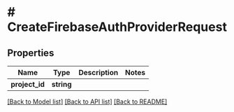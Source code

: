 # # CreateFirebaseAuthProviderRequest

## Properties

Name | Type | Description | Notes
------------ | ------------- | ------------- | -------------
**project_id** | **string** |  |

[[Back to Model list]](../../README.md#models) [[Back to API list]](../../README.md#endpoints) [[Back to README]](../../README.md)
